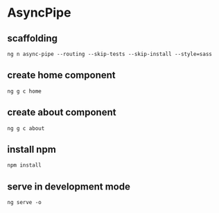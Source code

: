 # AsyncPipe

## scaffolding

```shell
ng n async-pipe --routing --skip-tests --skip-install --style=sass
```

## create home component

```shell
ng g c home
```

## create about component

```shell
ng g c about
```

## install npm

```shell
npm install
```

## serve in development mode

```shell
ng serve -o
```
